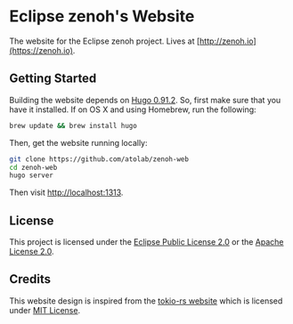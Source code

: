 # Eclipse zenoh's Website

The website for the Eclipse zenoh project. Lives at [http://zenoh.io](https://zenoh.io).

## Getting Started

Building the website depends on [Hugo 0.91.2](http://gohugo.io). So, first make sure
that you have it installed. If on OS X and using Homebrew, run the following:

```sh
brew update && brew install hugo
```

Then, get the website running locally:

```sh
git clone https://github.com/atolab/zenoh-web
cd zenoh-web
hugo server
```

Then visit [http://localhost:1313](http://localhost:1313).

## License

This project is licensed under the [Eclipse Public License 2.0](LICENSE)
or the [Apache License 2.0](LICENSE).

## Credits

This website design is inspired from the [tokio-rs website](https://github.com/tokio-rs/website)
which is licensed under [MIT License](LICENSE-tokio-rs).
